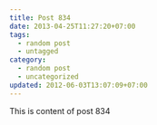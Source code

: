 ```yaml
---
title: Post 834
date: 2013-04-25T11:27:20+07:00
tags:
  - random post
  - untagged
category:
  - random post
  - uncategorized
updated: 2012-06-03T13:07:09+07:00
---
```

This is content of post 834